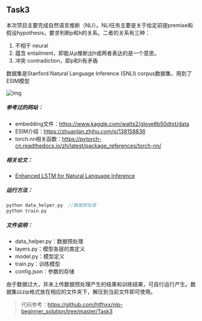 ## Task3

本次项目主要完成自然语言推断（NLI）。NLI任务主要是关于给定前提premise和假设hypothesis，要求判断p和h的关系。二者的关系有三种：

1. 不相干 neural
2. 蕴含 entailment，即能从p推断出h或两者表达的是一个意思。
3. 冲突 contradiction，即p和h有矛盾

数据集是Stanford Natural Language Inference (SNLI) corpus数据集，用到了ESIM模型

![img](https://pic1.zhimg.com/80/v2-37805edc19fefaa0e1f993ce57c034ec_1440w.jpg)

##### 参考过的网站：

- embedding文件：https://www.kaggle.com/watts2/glove6b50dtxt/data
- ESIM介绍：https://zhuanlan.zhihu.com/p/138158836
- torch.nn相关函数：https://pytorch-cn.readthedocs.io/zh/latest/package_references/torch-nn/

##### 相关论文：

- [Enhanced LSTM for Natural Language Inference](https://arxiv.org/abs/1609.06038)

##### 运行方法：

```c++
python data_helper.py  //数据预处理
python train.py
```

##### 文件说明：

- data_helper.py：数据预处理
- layers.py：模型各层的类定义
- model.py：模型定义
- train.py：训练模型
- config.json：参数的存储

由于数据过大，并未上传数据预处理产生的结果和训练结果，可自行运行产生。数据集以zip格式放在相应的文件夹下，解压到当前文件即可使用。



>  代码参考：https://github.com/htfhxx/nlp-beginner_solution/tree/master/Task3

